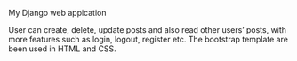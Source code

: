 My Django web appication

User can create, delete, update posts and also read other users’ posts, with more features such as login, logout, register etc.
The bootstrap template are been used in HTML and CSS.
